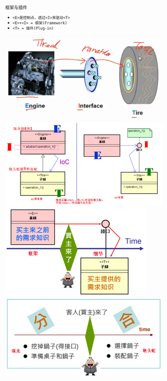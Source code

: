 框架与插件
- `<E>是控制点，透过<I>来驱动<T>`
- `<E>+<I> = 框架(Framework)`
- `<T> = 插件(Plug-in)`

![](../photo/Pasted%20image%2020230602185408.png)
![](../photo/Pasted%20image%2020230602185724.png)
![](../photo/Pasted%20image%2020230602191336.png)
![](../photo/Pasted%20image%2020230602191724.png)